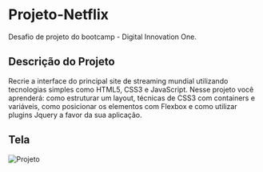 # Projeto-Netflix
Desafio de projeto do bootcamp - Digital Innovation One.
## Descrição do Projeto
Recrie a interface do principal site de streaming mundial utilizando tecnologias simples como HTML5, CSS3 e JavaScript. Nesse projeto você aprenderá: como estruturar um layout, técnicas de CSS3 com containers e variáveis, como posicionar os elementos com Flexbox e como utilizar plugins Jquery a favor da sua aplicação.

## Tela

![Projeto](https://github.com/rebeca8/Projeto-Netflix/blob/master/video/Projeto.gif)
